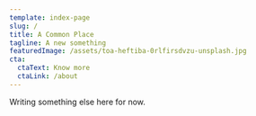 ```yaml
---
template: index-page
slug: /
title: A Common Place
tagline: A new something
featuredImage: /assets/toa-heftiba-0rlfirsdvzu-unsplash.jpg
cta:
  ctaText: Know more
  ctaLink: /about
---
```

Writing something else here for now.
